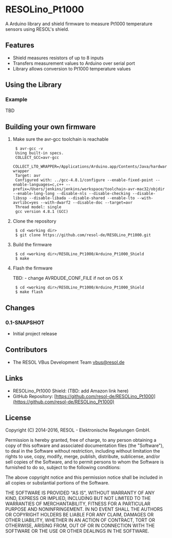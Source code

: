 # RESOLino_Pt1000

A Arduino library and shield firmware to measure Pt1000 temperature sensors using RESOL's shield.


## Features

- Shield measures resistors of up to 8 inputs
- Transfers measurement values to Arduino over serial port
- Library allows conversion to Pt1000 temperature values



## Using the Library

### Example

TBD



## Building your own firmware

1. Make sure the avr-gcc toolchain is reachable

		$ avr-gcc -v
		Using built-in specs.
		COLLECT_GCC=avr-gcc
		COLLECT_LTO_WRAPPER=/Applications/Arduino.app/Contents/Java/hardware/tools/avr/bin/../libexec/gcc/avr/4.8.1/lto-wrapper
		Target: avr
		Configured with: ../gcc-4.8.1/configure --enable-fixed-point --enable-languages=c,c++ --prefix=/Users/jenkins/jenkins/workspace/toolchain-avr-mac32/objdir --enable-long-long --disable-nls --disable-checking --disable-libssp --disable-libada --disable-shared --enable-lto --with-avrlibc=yes --with-dwarf2 --disable-doc --target=avr
		Thread model: single
		gcc version 4.8.1 (GCC)


2. Clone the repository

		$ cd <working dir>
		$ git clone https://github.com/resol-de/RESOLino_Pt1000.git


3. Build the firmware

		$ cd <working dir>/RESOLino_Pt1000/Arduino_Pt1000_Shield
		$ make


4. Flash the firmware

	TBD: - change AVRDUDE_CONF_FILE if not on OS X

		$ cd <working dir>/RESOLino_Pt1000/Arduino_Pt1000_Shield
		$ make flash


## Changes

### 0.1-SNAPSHOT

- Initial project release



## Contributors

- The RESOL VBus Development Team <vbus@resol.de>



## Links

- RESOLino_Pt1000 Shield: (TBD: add Amazon link here)
- GitHub Repository: [https://github.com/resol-de/RESOLino_Pt1000](https://github.com/resol-de/RESOLino_Pt1000)



## License

Copyright (C) 2014-2016, RESOL - Elektronische Regelungen GmbH.

Permission is hereby granted, free of charge, to any person obtaining
a copy of this software and associated documentation files (the
"Software"), to deal in the Software without restriction, including
without limitation the rights to use, copy, modify, merge, publish,
distribute, sublicense, and/or sell copies of the Software, and to permit
persons to whom the Software is furnished to do so, subject to the
following conditions:

The above copyright notice and this permission notice shall be included in
all copies or substantial portions of the Software.

THE SOFTWARE IS PROVIDED "AS IS", WITHOUT WARRANTY OF ANY KIND, EXPRESS OR
IMPLIED, INCLUDING BUT NOT LIMITED TO THE WARRANTIES OF MERCHANTABILITY,
FITNESS FOR A PARTICULAR PURPOSE AND NONINFRINGEMENT. IN NO EVENT SHALL
THE AUTHORS OR COPYRIGHT HOLDERS BE LIABLE FOR ANY CLAIM, DAMAGES OR OTHER
LIABILITY, WHETHER IN AN ACTION OF CONTRACT, TORT OR OTHERWISE, ARISING
FROM, OUT OF OR IN CONNECTION WITH THE SOFTWARE OR THE USE OR OTHER
DEALINGS IN THE SOFTWARE.
